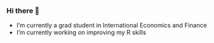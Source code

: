 ### Hi there 👋



-  I’m currently a grad student in International Economics and Finance
-  I’m currently working on improving my R skills


